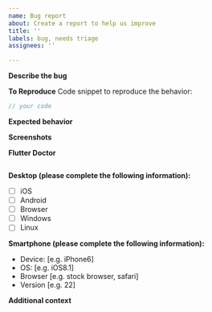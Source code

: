 ```yaml
---
name: Bug report
about: Create a report to help us improve
title: ''
labels: bug, needs triage
assignees: ''

---
```


**Describe the bug**
<!-- A clear and concise description of what the bug is. -->

**To Reproduce**
Code snippet to reproduce the behavior:
```dart
// your code
```

**Expected behavior**
<!-- A clear and concise description of what you expected to happen. -->

**Screenshots**
<!-- If applicable, add screenshots to help explain your problem. -->

**Flutter Doctor**
<!-- Paste the output of running `flutter doctor -v` here. -->

```
```

**Desktop (please complete the following information):**
 - [ ] iOS
 - [ ] Android
 - [ ] Browser
 - [ ] Windows
 - [ ] Linux

**Smartphone (please complete the following information):**
 - Device: [e.g. iPhone6]
 - OS: [e.g. iOS8.1]
 - Browser [e.g. stock browser, safari]
 - Version [e.g. 22]

**Additional context**
<!-- Add any other context about the problem here. -->